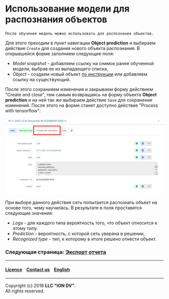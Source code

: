 # Использование модели для распознания объектов

```
После обучения модель можно использовать для распознания объектов.
```
Для этого преходим в пункт навигации **Object prediction** и выбираем действие `Create` для создания нового объекта распознания. В открывшейся форме заполняем следующие поля:
* _Model snapshot_ - добавляем ссылку на снимок ранее обученной модели, выбрав ее из выпадаещего списка,
* _Object_ - создаем новый объект [по инструкции](/tutorial/ru/1_adding_objects.md#2-способ-создание-и-загрузка-объекта) или добавляем ссылку на существующий.

После этого сохранияем изменения и закрываем форму действием "Create and close", тем самым возвращаясь на форму объекта **Object prediction** и на ней так же выбираем действие `Save` для сохранения изменений. После этого на форме станет доступно действие "Process with tensorflow":

![shema](/tutorial/images/process_with_tensotflow.png)

При выборе данного действия сеть попытается распознать объект на основе того, чему научилась. В результате в поля проставятся следующие значения:
* _Logs_ - для каждого типа вероятность того, что объект относится к этому типу. 
* _Prediction_ - вероятность, с которой сеть уверена в решении, 
* _Recognized type_ - тип, к которому в итоге решено отнести объект.


### Следующая страница: [Экспорт отчета](/tutorial/ru/4_export_report.md)  

--------------------------------------------------------------------------  

 #### [Licence](/LICENSE) &ensp;  [Contact us](https://iondv.ru/index.html) &ensp;  [English](/tutorial/en/1_create_application.md)    &ensp;   <div><img src="https://mc.iondv.com/watch/local/docs/framework" style="position:absolute; left:-9999px;" height=1 width=1 alt="iondv metrics"></div>        
--------------------------------------------------------------------------  

Copyright (c) 2018 **LLC "ION DV"**.  
All rights reserved.   

